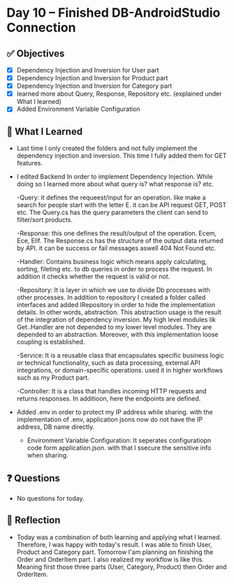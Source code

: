 # Day 10 – Finished DB-AndroidStudio Connection

## ✅ Objectives
- [x] Dependency Injection and Inversion for User part
- [x] Dependency Injection and Inversion for Product part
- [x] Dependency Injection and Inversion for Category part
- [x] learned more about Query, Response, Repository etc. (explained under What I learned)
- [x] Added Environment Variable Configuration

## 📘 What I Learned

- Last time I only created the folders and not fully implement the dependency injection and inversion. This time I fully added them for GET features.

- I edited Backend In order to implement Dependency Injection. While doing so I learned more about what query is? what response is? etc.
  
  -Query: it defines the requeest/input for an operation. like make a search for people start with the letter E. it can be API request GET, POST etc. The Query.cs has the 
query parameters the client can send to filter/sort products.

  -Response: this one defines the result/output of the operation. Ecem, Ece, Elif. The Response.cs has the structure of the output data returned by API. it can be success or fail messages aswell
  404 Not Found etc.

  -Handler: Contains business logic which means apply calculating, sorting, fileting etc. to db queries in order to process the request. In addition it checks whether the request is valid or not.
  
  -Repository: It is layer in which we use to divide Db processes with other processes. In addition to repository I created a folder called interfaces and added IRepository in order to hide the implementation details.
  In other words, abstraction. This abstraction usage is the result of the integration of dependency inversion. My high level modules lik Get..Handler are not depended to my lower level modules.
  They are depended to an abstraction. Moreover, with this implementation loose coupling is established.

  -Service: It is a reusable class that encapsulates specific business logic or technical functionality, such as data processing, external API integrations, or domain-specific operations. used it in higher
workflows such as my Product part.

  -Controller: It is a class that handles incoming HTTP requests and returns responses. In additioon, here the endpoints are defined.

- Added .env in order to protect my IP address while sharing. with the implementation of .env, application jsons now do not have the IP address, DB name directly.
  
    - Environment Variable Configuration: It seperates configuratiopn code form application.json. with that I ssecure the sensitive info when sharing.

## ❓ Questions
- No questions for today.

## 💬 Reflection
- Today was a combination of both learning and applying what I learned. Therefore, I was happy with today's result. I was able to finish User, Product and Category part. Tomorrow I'am planning on
finishing the Order and OrderItem part. I also realized my workflow is like this. Meaning first those three parts (User, Category, Product) then Order and OrderItem.
